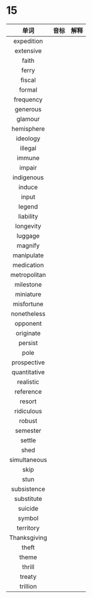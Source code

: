 # 15

|     单词     | 音标 | 解释 |
| :----------: | :--: | :--: |
|  expedition  |      |      |
|  extensive   |      |      |
|    faith     |      |      |
|    ferry     |      |      |
|    fiscal    |      |      |
|    formal    |      |      |
|  frequency   |      |      |
|   generous   |      |      |
|   glamour    |      |      |
|  hemisphere  |      |      |
|   ideology   |      |      |
|   illegal    |      |      |
|    immune    |      |      |
|    impair    |      |      |
|  indigenous  |      |      |
|    induce    |      |      |
|    input     |      |      |
|    legend    |      |      |
|  liability   |      |      |
|  longevity   |      |      |
|   luggage    |      |      |
|   magnify    |      |      |
|  manipulate  |      |      |
|  medication  |      |      |
| metropolitan |      |      |
|  milestone   |      |      |
|  miniature   |      |      |
|  misfortune  |      |      |
| nonetheless  |      |      |
|   opponent   |      |      |
|  originate   |      |      |
|   persist    |      |      |
|     pole     |      |      |
| prospective  |      |      |
| quantitative |      |      |
|  realistic   |      |      |
|  reference   |      |      |
|    resort    |      |      |
|  ridiculous  |      |      |
|    robust    |      |      |
|   semester   |      |      |
|    settle    |      |      |
|     shed     |      |      |
| simultaneous |      |      |
|     skip     |      |      |
|     stun     |      |      |
| subsistence  |      |      |
|  substitute  |      |      |
|   suicide    |      |      |
|    symbol    |      |      |
|  territory   |      |      |
| Thanksgiving |      |      |
|    theft     |      |      |
|    theme     |      |      |
|    thrill    |      |      |
|    treaty    |      |      |
|   trillion   |      |      |